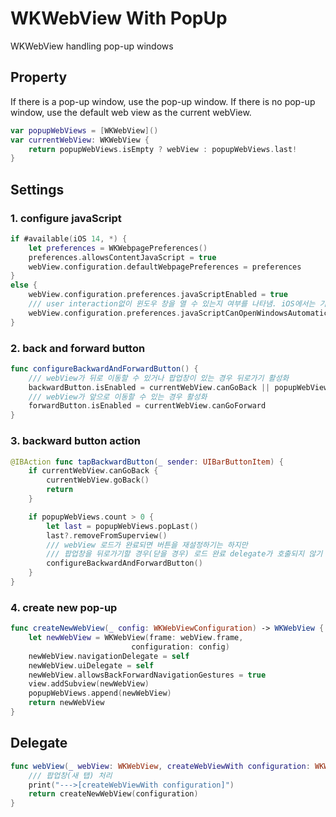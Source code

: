 # WKWebView With PopUp
WKWebView handling pop-up windows

## Property
If there is a pop-up window, use the pop-up window. If there is no pop-up window, use the default web view as the current webView.
```swift
var popupWebViews = [WKWebView]()
var currentWebView: WKWebView {
    return popupWebViews.isEmpty ? webView : popupWebViews.last!
}
```

## Settings
### 1. configure javaScript
```swift
if #available(iOS 14, *) {
    let preferences = WKWebpagePreferences()
    preferences.allowsContentJavaScript = true
    webView.configuration.defaultWebpagePreferences = preferences
}
else {
    webView.configuration.preferences.javaScriptEnabled = true
    /// user interaction없이 윈도우 창을 열 수 있는지 여부를 나타냄. iOS에서는 기본값이 false이다.
    webView.configuration.preferences.javaScriptCanOpenWindowsAutomatically = true
}
```

### 2. back and forward button
```swift
func configureBackwardAndForwardButton() {
    /// webView가 뒤로 이동할 수 있거나 팝업창이 있는 경우 뒤로가기 활성화
    backwardButton.isEnabled = currentWebView.canGoBack || popupWebViews.count > 0
    /// webView가 앞으로 이동할 수 있는 경우 활성화
    forwardButton.isEnabled = currentWebView.canGoForward
}
```

### 3. backward button action
```swift
@IBAction func tapBackwardButton(_ sender: UIBarButtonItem) {
    if currentWebView.canGoBack {
        currentWebView.goBack()
        return
    }

    if popupWebViews.count > 0 {
        let last = popupWebViews.popLast()
        last?.removeFromSuperview()
        /// webView 로드가 완료되면 버튼을 재설정하기는 하지만
        /// 팝업창을 뒤로가기할 경우(닫을 경우) 로드 완료 delegate가 호출되지 않기 때문에 이곳에서 버튼을 재설정한다.
        configureBackwardAndForwardButton()
    }
}
```

### 4. create new pop-up
```swift
func createNewWebView(_ config: WKWebViewConfiguration) -> WKWebView {
    let newWebView = WKWebView(frame: webView.frame,
                           configuration: config)
    newWebView.navigationDelegate = self
    newWebView.uiDelegate = self
    newWebView.allowsBackForwardNavigationGestures = true
    view.addSubview(newWebView)
    popupWebViews.append(newWebView)
    return newWebView
}
```

## Delegate
```swift
func webView(_ webView: WKWebView, createWebViewWith configuration: WKWebViewConfiguration, for navigationAction: WKNavigationAction, windowFeatures: WKWindowFeatures) -> WKWebView? {
    /// 팝업창(새 탭) 처리
    print("--->[createWebViewWith configuration]")
    return createNewWebView(configuration)
}
```
